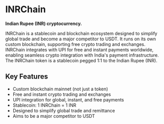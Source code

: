 # INRChain

**Indian Rupee (INR) cryptocurrency.**

INRChain is a stablecoin and blockchain ecosystem designed to simplify global trade and become a major competitor to USDT. It runs on its own custom blockchain, supporting free crypto trading and exchanges. INRChain integrates with UPI for free and instant payments worldwide, enabling seamless crypto integration with India's payment infrastructure. The INRChain token is a stablecoin pegged 1:1 to the Indian Rupee (INR).

## Key Features
- Custom blockchain mainnet (not just a token)
- Free and instant crypto trading and exchanges
- UPI integration for global, instant, and free payments
- Stablecoin: 1 INRChain = 1 INR
- Designed to simplify global trade and remittance
- Aims to be a major competitor to USDT
